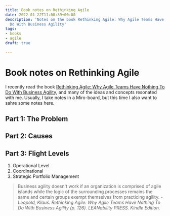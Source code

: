 ```yaml
---
title: Book notes on Rethinking Agile
date: 2022-01-22T11:00:39+00:00
description: 'Notes on the book Rethinking Agile: Why Agile Teams Have Nothing To
  Do With Business Agility'
tags:
- books
- agile
draft: true

---
```

# Book notes on Rethinking Agile

I recently read the book [Rethinking Agile: Why Agile Teams Have Nothing To Do With Business Agility]([https://www.amazon.com/Rethinking-Agile-Nothing-Business-Agility/dp/3903205397), and many of the ideas and concepts resonated with me. Usually, I take notes in a Miro-board, but this time I also want to sahre some notes here.

## Part 1: The Problem

## Part 2: Causes 



## Part 3: Flight Levels


1. Operational Level
2. Coordinational
3. Strategic Portfolio Management

> Business agility doesn't work if an organization is comprised of agile islands while the logic of the surrounding processes remains the same and certain groups exempt themselves from practicing agility.
> _- Leopold, Klaus. Rethinking Agile: Why Agile Teams Have Nothing To Do With Business Agility (p. 126). LEANability PRESS. Kindle Edition._